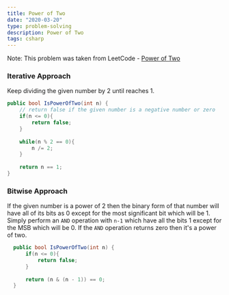```yaml
---
title: Power of Two
date: "2020-03-20"
type: problem-solving
description: Power of Two
tags: csharp
---
```


Note: This problem was taken from LeetCode - [Power of Two](https://leetcode.com/problems/power-of-two/)

### Iterative Approach

Keep dividing the given number by 2 until reaches 1.

```csharp
public bool IsPowerOfTwo(int n) {
    // return false if the given number is a negative number or zero
    if(n <= 0){
        return false;
    }
    
    while(n % 2 == 0){
        n /= 2;
    }
    
    return n == 1;
}
```

### Bitwise Approach

If the given number is a power of 2 then the binary form of that number will have all of its bits as 0 except for the most significant bit which will be 1. Simply perform an `AND` operation with `n-1` which have all the bits 1 except for the MSB which will be 0. If the `AND` operation returns zero then it's a power of two. 

```csharp
  public bool IsPowerOfTwo(int n) {
      if(n <= 0){
          return false;
      }
      
      return (n & (n - 1)) == 0;
  }
```
